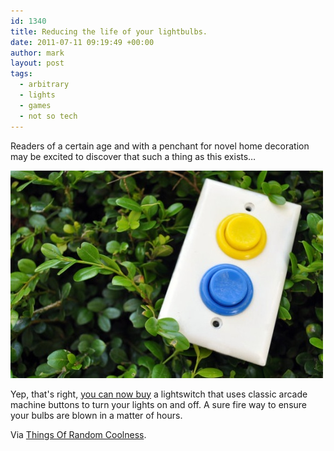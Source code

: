 ```yaml
---
id: 1340
title: Reducing the life of your lightbulbs.
date: 2011-07-11 09:19:49 +00:00
author: mark
layout: post
tags:
  - arbitrary
  - lights
  - games
  - not so tech
---
```

Readers of a certain age and with a penchant for novel home decoration may be excited to discover that such a thing as this exists&#8230;

![Arcade light switch](/images/fromwp/2011/07/arcadelightswitch.jpg)

Yep, that's right, [you can now buy](http://www.etsy.com/listing/74059377/working-arcade-light-switch) a lightswitch that uses classic arcade machine buttons to turn your lights on and off. A sure fire way to ensure your bulbs are blown in a matter of hours.

Via [Things Of Random Coolness](http://www.thingsofrandomcoolness.com/2011/06/20/arcade-light-switch/).
